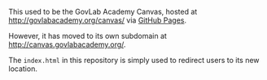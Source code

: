 This used to be the GovLab Academy Canvas, hosted at
http://govlabacademy.org/canvas/ via [GitHub Pages](https://pages.github.com/).

However, it has moved to its own subdomain at http://canvas.govlabacademy.org/.

The `index.html` in this repository is simply used to redirect users to
its new location.
